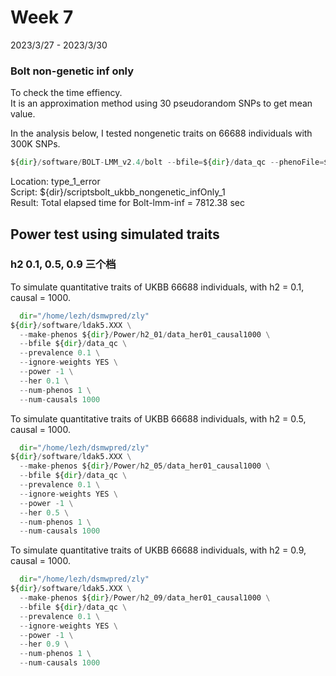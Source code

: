# Week 7
2023/3/27 - 2023/3/30

### Bolt non-genetic inf only
To check the time effiency.   
It is an approximation method using 30 pseudorandom SNPs to get mean value.  

In the analysis below, I tested nongenetic traits on 66688 individuals with 300K SNPs.   
```python
${dir}/software/BOLT-LMM_v2.4/bolt --bfile=${dir}/data_qc --phenoFile=${dir}/type_1_error/non_genetic_trait_quant_1.pheno --phenoCol=Phenotype --lmmInfOnly  --LDscoresUseChip --statsFile=${dir}/type_1_error/data_bolt_inf_whole_nongenetic_result.Bolt
```
Location: type_1_error   
Script: ${dir}/scriptsbolt_ukbb_nongenetic_infOnly_1   
Result: Total elapsed time for Bolt-lmm-inf = 7812.38 sec   

## Power test using simulated traits
### h2 0.1, 0.5, 0.9 三个档
To simulate quantitative traits of UKBB 66688 individuals, with h2 = 0.1, causal = 1000.   
```python
  dir="/home/lezh/dsmwpred/zly"
${dir}/software/ldak5.XXX \
  --make-phenos ${dir}/Power/h2_01/data_her01_causal1000 \
  --bfile ${dir}/data_qc \
  --prevalence 0.1 \
  --ignore-weights YES \
  --power -1 \
  --her 0.1 \
  --num-phenos 1 \
  --num-causals 1000
```  
To simulate quantitative traits of UKBB 66688 individuals, with h2 = 0.5, causal = 1000.   
```python
  dir="/home/lezh/dsmwpred/zly"
${dir}/software/ldak5.XXX \
  --make-phenos ${dir}/Power/h2_05/data_her01_causal1000 \
  --bfile ${dir}/data_qc \
  --prevalence 0.1 \
  --ignore-weights YES \
  --power -1 \
  --her 0.5 \
  --num-phenos 1 \
  --num-causals 1000
```  
To simulate quantitative traits of UKBB 66688 individuals, with h2 = 0.9, causal = 1000.   
```python
  dir="/home/lezh/dsmwpred/zly"
${dir}/software/ldak5.XXX \
  --make-phenos ${dir}/Power/h2_09/data_her01_causal1000 \
  --bfile ${dir}/data_qc \
  --prevalence 0.1 \
  --ignore-weights YES \
  --power -1 \
  --her 0.9 \
  --num-phenos 1 \
  --num-causals 1000
```  